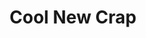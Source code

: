 ---
title: 'Cool New Crap'
pubDate: 2024-06-04
description: 'This is the first post of my new Astro blog.'
image:
    url: 'https://docs.astro.build/assets/full-logo-light.png'
    alt: 'The full Astro logo.'
video:
    url: '/videos/cnc--desktop.mp4'
---